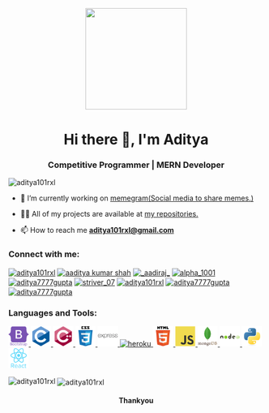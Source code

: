 <!-- ### Hi there 👋, I'm Aditya -->

<p align="center"> <img src="https://octodex.github.com/images/daftpunktocat-thomas.gif" height="200px" width="200px"> </p>

<h1 align="center">Hi there 👋, I'm Aditya</h1>
<h3 align="center">Competitive Programmer | MERN Developer</h3>

<p align="left"> <img src="https://komarev.com/ghpvc/?username=aditya101rxl&label=Profile%20views&color=0e75b6&style=flat" alt="aditya101rxl" /> </p>

- 🔭 I’m currently working on [memegram(Social media to share memes.)](https://github.com/aditya101rxl/MiliGram_insta-clone)

- 👨‍💻 All of my projects are available at [my repositories.](https://github.com/aditya101rxl?tab=repositories)

- 📫 How to reach me **aditya101rxl@gmail.com**

<h3 align="left">Connect with me:</h3>
<p align="left">
<a href="https://linkedin.com/in/aditya101rxl" target="blank"><img align="center" src="https://raw.githubusercontent.com/rahuldkjain/github-profile-readme-generator/master/src/images/icons/Social/linked-in-alt.svg" alt="aditya101rxl" height="30" width="40" /></a>
<a href="https://fb.com/aaditya kumar shah" target="blank"><img align="center" src="https://raw.githubusercontent.com/rahuldkjain/github-profile-readme-generator/master/src/images/icons/Social/facebook.svg" alt="aaditya kumar shah" height="30" width="40" /></a>
<a href="https://instagram.com/_aadiraj_" target="blank"><img align="center" src="https://raw.githubusercontent.com/rahuldkjain/github-profile-readme-generator/master/src/images/icons/Social/instagram.svg" alt="_aadiraj_" height="30" width="40" /></a>
<a href="https://www.codechef.com/users/alpha_1001" target="blank"><img align="center" src="https://cdn.jsdelivr.net/npm/simple-icons@3.1.0/icons/codechef.svg" alt="alpha_1001" height="30" width="40" /></a>
<a href="https://www.hackerrank.com/aditya7777gupta" target="blank"><img align="center" src="https://raw.githubusercontent.com/rahuldkjain/github-profile-readme-generator/master/src/images/icons/Social/hackerrank.svg" alt="aditya7777gupta" height="30" width="40" /></a>
<a href="https://codeforces.com/profile/striver_07" target="blank"><img align="center" src="https://raw.githubusercontent.com/rahuldkjain/github-profile-readme-generator/master/src/images/icons/Social/codeforces.svg" alt="striver_07" height="30" width="40" /></a>
<a href="https://www.leetcode.com/aditya101rxl" target="blank"><img align="center" src="https://raw.githubusercontent.com/rahuldkjain/github-profile-readme-generator/master/src/images/icons/Social/leet-code.svg" alt="aditya101rxl" height="30" width="40" /></a>
<a href="https://www.hackerearth.com/aditya7777gupta" target="blank"><img align="center" src="https://raw.githubusercontent.com/rahuldkjain/github-profile-readme-generator/master/src/images/icons/Social/hackerearth.svg" alt="aditya7777gupta" height="30" width="40" /></a>
<a href="https://auth.geeksforgeeks.org/user/aditya7777gupta" target="blank"><img align="center" src="https://raw.githubusercontent.com/rahuldkjain/github-profile-readme-generator/master/src/images/icons/Social/geeks-for-geeks.svg" alt="aditya7777gupta" height="30" width="40" /></a>
</p>

<h3 align="left">Languages and Tools:</h3>
<p align="left"> <a href="https://getbootstrap.com" target="_blank" rel="noreferrer"> <img src="https://raw.githubusercontent.com/devicons/devicon/master/icons/bootstrap/bootstrap-plain-wordmark.svg" alt="bootstrap" width="40" height="40"/> </a> <a href="https://www.cprogramming.com/" target="_blank" rel="noreferrer"> <img src="https://raw.githubusercontent.com/devicons/devicon/master/icons/c/c-original.svg" alt="c" width="40" height="40"/> </a> <a href="https://www.w3schools.com/cpp/" target="_blank" rel="noreferrer"> <img src="https://raw.githubusercontent.com/devicons/devicon/master/icons/cplusplus/cplusplus-original.svg" alt="cplusplus" width="40" height="40"/> </a> <a href="https://www.w3schools.com/css/" target="_blank" rel="noreferrer"> <img src="https://raw.githubusercontent.com/devicons/devicon/master/icons/css3/css3-original-wordmark.svg" alt="css3" width="40" height="40"/> </a> <a href="https://expressjs.com" target="_blank" rel="noreferrer"> <img src="https://raw.githubusercontent.com/devicons/devicon/master/icons/express/express-original-wordmark.svg" alt="express" width="40" height="40"/> </a> <a href="https://heroku.com" target="_blank" rel="noreferrer"> <img src="https://www.vectorlogo.zone/logos/heroku/heroku-icon.svg" alt="heroku" width="40" height="40"/> </a> <a href="https://www.w3.org/html/" target="_blank" rel="noreferrer"> <img src="https://raw.githubusercontent.com/devicons/devicon/master/icons/html5/html5-original-wordmark.svg" alt="html5" width="40" height="40"/> </a> <a href="https://developer.mozilla.org/en-US/docs/Web/JavaScript" target="_blank" rel="noreferrer"> <img src="https://raw.githubusercontent.com/devicons/devicon/master/icons/javascript/javascript-original.svg" alt="javascript" width="40" height="40"/> </a> <a href="https://www.mongodb.com/" target="_blank" rel="noreferrer"> <img src="https://raw.githubusercontent.com/devicons/devicon/master/icons/mongodb/mongodb-original-wordmark.svg" alt="mongodb" width="40" height="40"/> </a> <a href="https://nodejs.org" target="_blank" rel="noreferrer"> <img src="https://raw.githubusercontent.com/devicons/devicon/master/icons/nodejs/nodejs-original-wordmark.svg" alt="nodejs" width="40" height="40"/> </a> <a href="https://www.python.org" target="_blank" rel="noreferrer"> <img src="https://raw.githubusercontent.com/devicons/devicon/master/icons/python/python-original.svg" alt="python" width="40" height="40"/> </a> <a href="https://reactjs.org/" target="_blank" rel="noreferrer"> <img src="https://raw.githubusercontent.com/devicons/devicon/master/icons/react/react-original-wordmark.svg" alt="react" width="40" height="40"/> </a> </p>

<p><img align="left" src="https://github-readme-stats.vercel.app/api/top-langs?username=aditya101rxl&show_icons=true&locale=en&layout=compact" alt="aditya101rxl" /></p>

<p>&nbsp;<img align="center" src="https://github-readme-stats.vercel.app/api?username=aditya101rxl&show_icons=true&locale=en" alt="aditya101rxl" /></p>

<!-- <p><img align="center" src="https://github-readme-streak-stats.herokuapp.com/?user=aditya101rxl&" alt="aditya101rxl" /></p> -->

<h4 align="center">Thankyou</h4>

